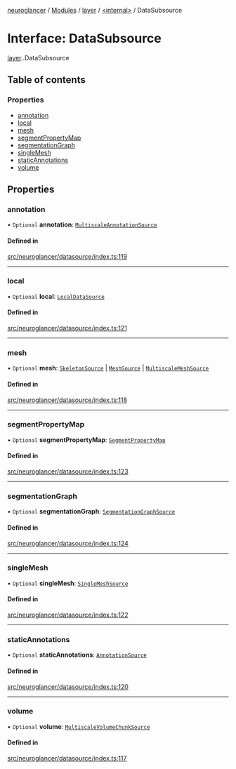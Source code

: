 [neuroglancer](../README.md) / [Modules](../modules.md) / [layer](../modules/layer.md) / [<internal\>](../modules/layer._internal_.md) / DataSubsource

# Interface: DataSubsource

[layer](../modules/layer.md).[<internal>](../modules/layer._internal_.md).DataSubsource

## Table of contents

### Properties

- [annotation](layer._internal_.DataSubsource.md#annotation)
- [local](layer._internal_.DataSubsource.md#local)
- [mesh](layer._internal_.DataSubsource.md#mesh)
- [segmentPropertyMap](layer._internal_.DataSubsource.md#segmentpropertymap)
- [segmentationGraph](layer._internal_.DataSubsource.md#segmentationgraph)
- [singleMesh](layer._internal_.DataSubsource.md#singlemesh)
- [staticAnnotations](layer._internal_.DataSubsource.md#staticannotations)
- [volume](layer._internal_.DataSubsource.md#volume)

## Properties

### annotation

• `Optional` **annotation**: [`MultiscaleAnnotationSource`](../classes/image_user_layer._internal_.MultiscaleAnnotationSource.md)

#### Defined in

[src/neuroglancer/datasource/index.ts:119](https://github.com/ActiveBrainAtlas2/neuroglancer/blob/540617bc/src/neuroglancer/datasource/index.ts#L119)

___

### local

• `Optional` **local**: [`LocalDataSource`](../enums/layer._internal_.LocalDataSource.md)

#### Defined in

[src/neuroglancer/datasource/index.ts:121](https://github.com/ActiveBrainAtlas2/neuroglancer/blob/540617bc/src/neuroglancer/datasource/index.ts#L121)

___

### mesh

• `Optional` **mesh**: [`SkeletonSource`](../classes/layer._internal_.SkeletonSource.md) \| [`MeshSource`](../classes/layer._internal_.MeshSource.md) \| [`MultiscaleMeshSource`](../classes/layer._internal_.MultiscaleMeshSource.md)

#### Defined in

[src/neuroglancer/datasource/index.ts:118](https://github.com/ActiveBrainAtlas2/neuroglancer/blob/540617bc/src/neuroglancer/datasource/index.ts#L118)

___

### segmentPropertyMap

• `Optional` **segmentPropertyMap**: [`SegmentPropertyMap`](../classes/image_user_layer._internal_.SegmentPropertyMap.md)

#### Defined in

[src/neuroglancer/datasource/index.ts:123](https://github.com/ActiveBrainAtlas2/neuroglancer/blob/540617bc/src/neuroglancer/datasource/index.ts#L123)

___

### segmentationGraph

• `Optional` **segmentationGraph**: [`SegmentationGraphSource`](../classes/layer._internal_.SegmentationGraphSource.md)

#### Defined in

[src/neuroglancer/datasource/index.ts:124](https://github.com/ActiveBrainAtlas2/neuroglancer/blob/540617bc/src/neuroglancer/datasource/index.ts#L124)

___

### singleMesh

• `Optional` **singleMesh**: [`SingleMeshSource`](../classes/layer._internal_.SingleMeshSource.md)

#### Defined in

[src/neuroglancer/datasource/index.ts:122](https://github.com/ActiveBrainAtlas2/neuroglancer/blob/540617bc/src/neuroglancer/datasource/index.ts#L122)

___

### staticAnnotations

• `Optional` **staticAnnotations**: [`AnnotationSource`](../classes/image_user_layer._internal_.AnnotationSource.md)

#### Defined in

[src/neuroglancer/datasource/index.ts:120](https://github.com/ActiveBrainAtlas2/neuroglancer/blob/540617bc/src/neuroglancer/datasource/index.ts#L120)

___

### volume

• `Optional` **volume**: [`MultiscaleVolumeChunkSource`](../classes/layer._internal_.MultiscaleVolumeChunkSource.md)

#### Defined in

[src/neuroglancer/datasource/index.ts:117](https://github.com/ActiveBrainAtlas2/neuroglancer/blob/540617bc/src/neuroglancer/datasource/index.ts#L117)
